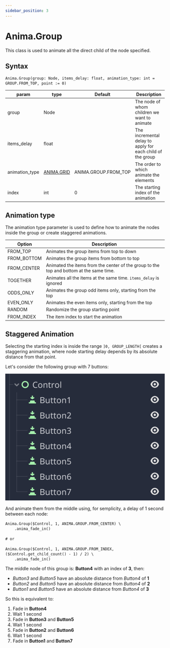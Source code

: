 ```yaml
---
sidebar_position: 3
---
```


# Anima.Group

This class is used to animate all the direct child of the node specified.

## Syntax

```gdscript
Anima.Group(group: Node, items_delay: float, animation_type: int = GROUP.FROM_TOP, point := 0)
```

| param | type | Default | Description |
|---|---|---|---|
| group | Node | | The node of whom children we want to animate |
| items_delay | float | | The incremental delay to apply for each child of the group |
| animation_type | [ANIMA.GRID](#animation-type) | ANIMA.GROUP.FROM_TOP | The order to which animate the elements |
| index | int | 0 | The starting index of the animation |

## Animation type

The animation type parameter is used to define how to animate the nodes inside the group or create staggered animations.

| Option | Description |
|---|---|
| FROM_TOP | Animates the group items from top to down |
| FROM_BOTTOM | Animates the group items from bottom to top |
| FROM_CENTER | Animated the items from the center of the group to the top and bottom at the same time. |
| TOGETHER | Animates all the items at the same time. `items_delay` is ignored |
| ODDS_ONLY | Animates the group odd items only, starting from the top |
| EVEN_ONLY | Animates the even items only, starting from the top |
| RANDOM | Randomize the group starting point |
| FROM_INDEX | The item index to start the animation |

## Staggered Animation

Selecting the starting index is inside the range `]0, GROUP_LENGTH[` creates a staggering animation, where node starting delay depends by its absolute distance from that point. 


Let's consider the following group with 7 buttons:

![Control node with 7 children](/img/group-example.png)

And animate them from the middle using, for semplicity, a delay of 1 second between each node:

```gdscript
Anima.Group($Control, 1, ANIMA.GROUP.FROM_CENTER) \
    .anima_fade_in()

# or

Anima.Group($Control, 1, ANIMA.GROUP.FROM_INDEX, ($Control.get_child_count() - 1) / 2) \
    .anima_fade_in()

```

The middle node of this group is: **Button4** with an index of **3**, then:

- *Button3* and *Button5* have an absolute distance from *Button4* of **1**
- *Button2* and *Button5* have an absolute distance from *Button4* of **2**
- *Button1* and *Button5* have an absolute distance from *Button4* of **3**

So this is equivalent to:

1. Fade in **Button4**
2. Wait 1 second
3. Fade in **Button3** and **Button5**
4. Wait 1 second
3. Fade in **Button2** and **Button6**
2. Wait 1 second
3. Fade in **Button1** and **Button7**
